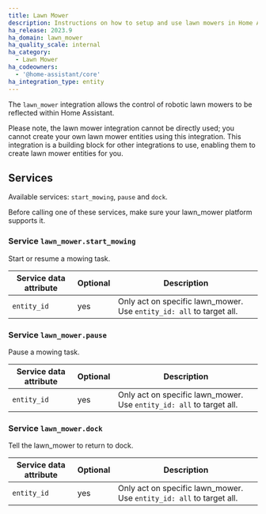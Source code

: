 ```yaml
---
title: Lawn Mower
description: Instructions on how to setup and use lawn mowers in Home Assistant.
ha_release: 2023.9
ha_domain: lawn_mower
ha_quality_scale: internal
ha_category:
  - Lawn Mower
ha_codeowners:
  - '@home-assistant/core'
ha_integration_type: entity
---
```


The `lawn_mower` integration allows the control of robotic lawn mowers to be reflected within Home Assistant.

Please note, the lawn mower integration cannot be directly used; you cannot create your own lawn mower entities using this integration. This integration is a building block for other integrations to use, enabling them to create lawn mower entities for you.

## Services

Available services: `start_mowing`, `pause` and `dock`.

Before calling one of these services, make sure your lawn_mower platform supports it.

### Service `lawn_mower.start_mowing`

Start or resume a mowing task.

| Service data attribute | Optional | Description                                                      |
| ---------------------- | -------- | ---------------------------------------------------------------- |
| `entity_id`            | yes      | Only act on specific lawn_mower. Use `entity_id: all` to target all. |

### Service `lawn_mower.pause`

Pause a mowing task.

| Service data attribute | Optional | Description                                                      |
| ---------------------- | -------- | ---------------------------------------------------------------- |
| `entity_id`            | yes      | Only act on specific lawn_mower. Use `entity_id: all` to target all. |

### Service `lawn_mower.dock`

Tell the lawn_mower to return to dock.

| Service data attribute | Optional | Description                                                      |
| ---------------------- | -------- | ---------------------------------------------------------------- |
| `entity_id`            | yes      | Only act on specific lawn_mower. Use `entity_id: all` to target all. |
